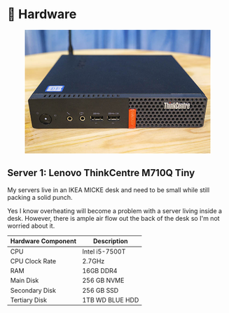 # 🔧 Hardware

<figure><img src="../.gitbook/assets/image (8).png" alt=""><figcaption></figcaption></figure>

## Server 1: Lenovo ThinkCentre M710Q Tiny

My servers live in an IKEA MICKE desk and need to be small while still packing a solid punch.

Yes I know overheating will become a problem with a server living inside a desk. However, there is ample air flow out the back of the desk so I'm not worried about it.

| Hardware Component | Description     |
| ------------------ | --------------- |
| CPU                | Intel i5-7500T  |
| CPU Clock Rate     | 2.7GHz          |
| RAM                | 16GB DDR4       |
| Main Disk          | 256 GB NVME     |
| Secondary Disk     | 256 GB SSD      |
| Tertiary Disk      | 1TB WD BLUE HDD |



